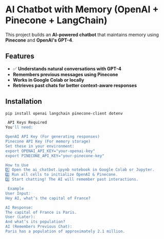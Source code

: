 # AI Chatbot with Memory (OpenAI + Pinecone + LangChain)

This project builds an **AI-powered chatbot** that maintains memory using **Pinecone** and **OpenAI's GPT-4**.

## Features
- ✅ **Understands natural conversations with GPT-4**
-  **Remembers previous messages using Pinecone**
-  **Works in Google Colab or locally**
-  **Retrieves past chats for better context-aware responses**

##  Installation
```sh
pip install openai langchain pinecone-client dotenv

 API Keys Required
You'll need:

OpenAI API Key (For generating responses)
Pinecone API Key (For memory storage)
Set these in your environment:
export OPENAI_API_KEY="your-openai-key"
export PINECONE_API_KEY="your-pinecone-key"

How to Use
1️⃣ Open the ai_chatbot.ipynb notebook in Google Colab or Jupyter.
2️⃣ Run all cells to initialize OpenAI & Pinecone.
3️⃣ Start chatting! The AI will remember past interactions.

 Example
User Input:
Hey AI, what’s the capital of France?

AI Response:
The capital of France is Paris.
User (Later):
And what’s its population?
AI (Remembers Previous Chat):
Paris has a population of approximately 2.1 million.


